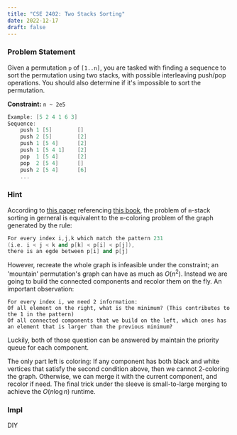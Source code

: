 ```yaml
---
title: "CSE 2402: Two Stacks Sorting"
date: 2022-12-17
draft: false
---
```


### Problem Statement

Given a permutation `p` of `[1..n]`, you are tasked with finding a sequence to sort the permutation using two stacks, with possible interleaving push/pop operations. You should also determine if it's impossible to sort the permutation.

**Constraint:** `n ~ 2e5`

```cpp
Example: [5 2 4 1 6 3]
Sequence: 
    push 1 [5]        []
    push 2 [5]        [2]
    push 1 [5 4]      [2]
    push 1 [5 4 1]    [2]
    pop  1 [5 4]      [2]
    pop  2 [5 4]      []
    push 2 [5 4]      [6]
    ...
```

### Hint

According to [this paper](https://dl.acm.org/doi/10.1145/321694.321704) referencing [this book](https://www.amazon.com/Theory-Machines-Computations-Zvi-Kohavi/dp/0124177506), the problem of `m`-stack sorting in gerneral is equivalent to the `m`-coloring problem of the graph generated by the rule:

```cpp
For every index i,j,k which match the pattern 231 
(i.e. i < j < k and p[k] < p[i] < p[j]), 
there is an egde between p[i] and p[j]
```
However, recreate the whole graph is infeasible under the constraint; an 'mountain' permutation's graph can have as much as $O(n^2)$.
Instead we are going to build the connected components and recolor them on the fly. An important observation:

```
For every index i, we need 2 information:
Of all element on the right, what is the minimum? (This contributes to the 1 in the pattern)
Of all connected components that we build on the left, which ones has an element that is larger than the previous minimum?
```

Luckily, both of those question can be answered by maintain the priority queue for each component.

The only part left is coloring: If any component has both black and white vertices that satisfy the second condition above, then we cannot 2-coloring the graph. Otherwise, we can merge it with the current component, and recolor if need. The final trick under the sleeve is small-to-large merging to achieve the $O(n \log n)$ runtime.

### Impl

DIY
